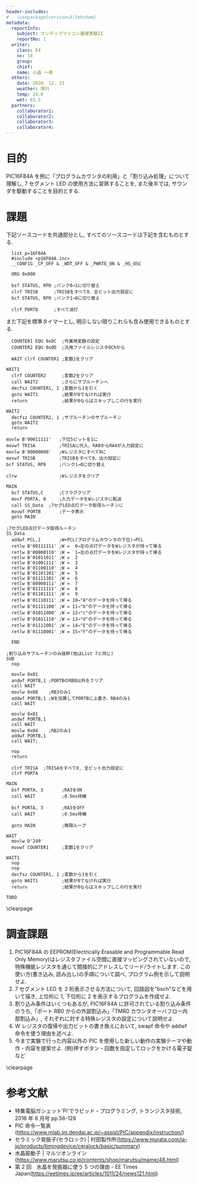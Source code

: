 ```yaml
---
header-includes:
# - \usepackage[version=3]{mhchem}
metadata:
  reportInfo:
    subject: ワンチップマイコン基礎実験II
    reportNo: 1
  writer:
    class: E4
    no: 14
    group:
    chief:
    name: 小畠 一泰
  others:
    date: 2020. 12. 23
    weather: 晴れ
    temp: 24.0
    wet: 65.5
  partners:
    collaborator1:
    collaborator2:
    collaborator3:
    collaborator4:
---
```


# 目的

PIC16F84A を例に「プログラムカウンタの利用」と「割り込み処理」について理解し, 7 セグメント LED の使用方法に習熟することを, また後半では, サウンダを駆動することを目的とする.

# 課題

下記ソースコードを共通部分とし, すべてのソースコードは下記を含むものとする.

```{#lst:awesome-code .c .numberLines caption="共通部分"}
  list p=16F84A
  #include <p16F84A.inc>
  __CONFIG _CP_OFF & _WDT_OFF & _PWRTE_ON & _HS_OSC

  ORG 0x000

  bsf STATUS, RP0 ;バンク0→1に切り替え
  clrf TRISB      ;TRISBをすべて0、全ビット出力設定に
  bcf STATUS, RP0 ;バンク1→0に切り替え

  clrf PORTB      ;すべて消灯
```

また下記を標準タイマーとし, 明示しない限りこれらも含み使用できるものとする.

```{#lst:awesome-code .c .numberLines caption="タイマー"}
  COUNTER1 EQU 0x0C  ;作業用変数の設定
  COUNTER2 EQU 0x0D  ;汎用ファイルレジスタ0Chから

  WAIT clrf COUNTER1 ;変数1をクリア

WAIT1
  clrf COUNTER2      ;変数2をクリア
  call WAIT2         ;さらにサブルーチンへ
  decfsz COUNTER1, 1 ;変数から1を引く
  goto WAIT1         ;結果が0でなければ実行
  return             ;結果が0ならばスキップしこの行を実行

WAIT2
  decfsz COUNTER2, 1 ;サブルーチンのサブルーチン
  goto WAIT2
  return
```

```{#lst:awesome-code .asm .numberLines caption="[課題1] 表1を完成させ, List6 の欠落している部分を補いプログラムを完成させよ"}
movlw B'00011111'   ;下位5ビットを1に
movwf TRISA         ;TRISAに代入、RA0からRA4が入力設定に
movlw B'00000000'   ;Wレジスタにすべて0に
movwf TRISB         ;TRISBをすべて0、出力設定に
bcf STATUS, RP0     ;バンク1→0に切り替え

clrw                ;Wレジスタをクリア

MAIN
  bcf STATUS,C      ;Cフラグクリア
  movf PORTA, 0     ;入力データをWレジスタに転送
  call SS_Data  ;7セグLED点灯データ取得ルーチンに
  movwf PORTB       ;データ表示
  goto MAIN

;7セグLED点灯データ取得ルーチン
SS_Data
  addwf PCL,1       ;W+PCL(プログラムカウンタの下位)→PCL
  retlw B'00111111' ;W =  0→左の点灯データをWレジスタが持って帰る
  retlw B'00000110' ;W =  1→左の点灯データをWレジスタが持って帰る
  retlw B'01011011' ;W =  2
  retlw B'01001111' ;W =  3
  retlw B'01100110' ;W =  4
  retlw B'01101101' ;W =  5
  retlw B'01111101' ;W =  6
  retlw B'00000111' ;W =  7
  retlw B'01111111' ;W =  8
  retlw B'01101111' ;W =  9
  retlw B'01110111' ;W = 10→"A"のデータを持って帰る
  retlw B'01111100' ;W = 11→"b"のデータを持って帰る
  retlw B'01011000' ;W = 12→"c"のデータを持って帰る
  retlw B'01011110' ;W = 13→"d"のデータを持って帰る
  retlw B'01111001' ;W = 14→"E"のデータを持って帰る
  retlw B'01110001' ;W = 15→"F"のデータを持って帰る

  END
```

```{#lst:awesome-code .asm .numberLines caption="[課題2] 各自が自由に割り込み処理を確認するプログラムを作成せよ"}
;割り込みサブルーチンのみ抜粋(他はList 7と同じ)
SUB
  nop

  movlw 0x01
  andwf PORTB,1 ;PORTBのRB0以外をクリア
  call WAIT
  movlw 0x08    ;RB3のみ1
  addwf PORTB,1 ;Wを加算してPORTBに上書き、RB4のみ1
  call WAIT

  movlw 0x01
  andwf PORTB,1
  call WAIT
  movlw 0x04    ;RB2のみ1
  addwf PORTB,1
  call WAIT;

  nop
  return
```

```{#lst:awesome-code .asm .numberLines caption="[課題3] 1kHz のパルス(0.5ms を ON, 0.5ms を OFF)を RA3 に出力するプログラム"}
  clrf TRISA  ;TRISAをすべて0, 全ビット出力設定に
  clrf PORTA

MAIN
  bsf PORTA, 3       ;RA3をON
  call WAIT          ;0.5ms待機

  bcf PORTA, 3       ;RA3をOFF
  call WAIT          ;0.5ms待機

  goto MAIN          ;無限ループ

WAIT
  movlw D'249'
  movwf COUNTER1     ;変数1をクリア

WAIT1
  nop
  nop
  decfsz COUNTER1, 1 ;変数から1を引く
  goto WAIT1         ;結果が0でなければ実行
  return             ;結果が0ならばスキップしこの行を実行
```

```{#lst:awesome-code .asm .numberLines caption="[課題4] メロディを作成せよ"}
TODO
```

\clearpage

# 調査課題

1. PIC16F84A の EEPROM(Electrically Erasable and Programmable Read Only Memory)はレジスタファイル空間に直接マッピングされていないので, 特殊機能レジスタを通じて間接的にアドレスしてリード/ライトします.
   この使い方(書き込み, 読み出し)の手順について調べ, プログラム例を示して説明せよ.
1. 7 セグメント LED を 2 桁表示させる方法について, 回路図を”bsch”などを用いて描き, 上位桁に 1, 下位桁に 2 を表示するプログラムを作成せよ.
1. 割り込み条件はいくつもあるが, PIC16F84A に許可されている割り込み条件のうち,「ポート RB0 からの外部割込み」「TMR0 カウンタオーバフロー内部割込み」, それぞれに対する特殊レジスタの設定について説明せよ.
1. W レジスタの復帰や出力ビットの書き換えにおいて, swapf 命令や addwf 命令を使う理由を述べよ.
1. 今まで実験で行った内容以外の PIC を使用した新しい動作の実験テーマや動作・内容を提案せよ.
   (例)押すボタン・回数を指定してロックをかける電子錠など

\clearpage

# 参考文献

- 特集電脳ガシェット’Pi’でラピッド・プログラミング, トランジスタ技術, 2016 年 6 月号 pp.56-128
- PIC 命令一覧表(https://www.mlab.im.dendai.ac.jp/~assist/PIC/appendix/instruction/)
- セラミック発振子(セラロック) | 村田製作所(https://www.murata.com/ja-jp/products/timingdevice/ceralock/basic/summary)
- 水晶振動子 | マルツオンライン(https://www.marutsu.co.jp/contents/shop/marutsu/mame/46.html)
- 第 2 回　水晶を発振器に使う 5 つの理由 - EE Times Japan(https://eetimes.jp/ee/articles/1011/24/news121.html)
